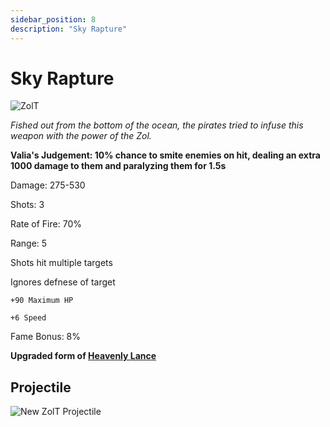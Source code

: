 ```yaml
---
sidebar_position: 8
description: "Sky Rapture"
---
```


# Sky Rapture

![ZolT](https://cdn.discordapp.com/attachments/1187552567295758487/1187818385409585292/Sky_Rapture.png?ex=65984513&is=6585d013&hm=389bc8fc34805a9d829c2520895c0e7a20a7c799871f1305d45f7d6fb8f074cd&)

<i>Fished out from the bottom of the ocean, the pirates tried to infuse this weapon with the power of the Zol.</i>

**Valia's Judgement: 10% chance to smite enemies on hit, dealing an extra 1000 damage to them and paralyzing them for 1.5s**

Damage: 275-530

Shots: 3

Rate of Fire: 70%

Range: 5

Shots hit multiple targets

Ignores defnese of target

    +90 Maximum HP

    +6 Speed

Fame Bonus: 8%

**Upgraded form of [Heavenly Lance](https://wiki.valorserver.com/docs/items/weapons/lances/ut/heavenly_lance)**

## Projectile

![New ZolT Projectile](https://cdn.discordapp.com/attachments/1160376179996496013/1170947892995969024/skyrapture.gif?ex=65924434&is=657fcf34&hm=a2210824dd61e8790257cdee41c2f8d2f5c61ac58c62d74b703dd451e9ccca2a&)

